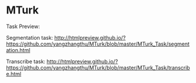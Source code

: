 # MTurk

Task Preview:

Segmentation task: http://htmlpreview.github.io/?https://github.com/yangzhangthu/MTurk/blob/master/MTurk_Task/segmentation.html

Transcribe task: http://htmlpreview.github.io/?https://github.com/yangzhangthu/MTurk/blob/master/MTurk_Task/transcribe.html
